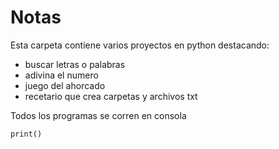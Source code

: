 # Notas
Esta carpeta contiene varios proyectos en python destacando: 

* buscar letras o palabras
* adivina el numero
* juego del ahorcado
* recetario que crea carpetas y archivos txt

Todos los programas se corren en consola
```
print()
```

